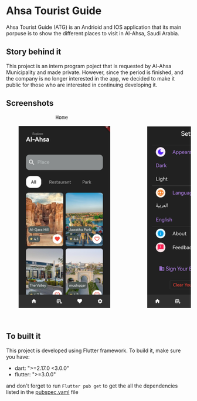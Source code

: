 # Ahsa Tourist Guide

Ahsa Tourist Guide (ATG) is an Andrioid and IOS application that its main porpuse is to show the different places to visit in Al-Ahsa, Saudi Arabia.

## Story behind it

This project is an intern program poject that is requested by Al-Ahsa Municipality and made private.
However, since the period is finished, and the company is no longer interested in the app, we decided to make it public for those who are interested in continuing developing it.

## Screenshots
<pre>
                Home                                        Settings                                      Favorites
             
    <img src="images/home_page.png" width="250">            <img src="images/settings_page.png" width="250" >           <img src="images/favorites_page.png" width="250" >
                                                             
 </pre>

## To built it

This project is developed using Flutter framework.
To build it, make sure you have:
  - dart: ">=2.17.0 <3.0.0"
  - flutter: ">=3.0.0"
 
 and don't forget to run
 `
 Flutter pub get
 `
 to get the all the dependencies listed in the [pubspec.yaml](https://github.com/KUDOX8/TouristGuide/blob/main/pubspec.yaml) file
